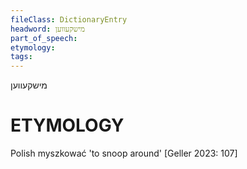 ```yaml
---
fileClass: DictionaryEntry
headword: מישקעווען
part_of_speech: 
etymology: 
tags: 
---
```

מישקעווען

ETYMOLOGY
===========
Polish myszkować 'to snoop around'
[Geller 2023: 107]